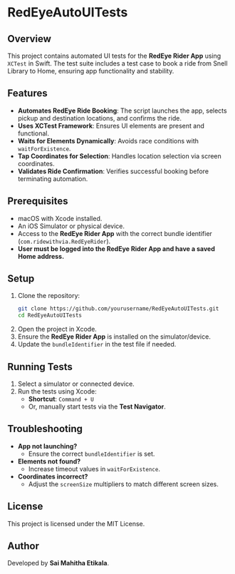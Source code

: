 # RedEyeAutoUITests

## Overview
This project contains automated UI tests for the **RedEye Rider App** using `XCTest` in Swift. The test suite includes a test case to book a ride from Snell Library to Home, ensuring app functionality and stability.

## Features
- **Automates RedEye Ride Booking**: The script launches the app, selects pickup and destination locations, and confirms the ride.
- **Uses XCTest Framework**: Ensures UI elements are present and functional.
- **Waits for Elements Dynamically**: Avoids race conditions with `waitForExistence`.
- **Tap Coordinates for Selection**: Handles location selection via screen coordinates.
- **Validates Ride Confirmation**: Verifies successful booking before terminating automation.

## Prerequisites
- macOS with Xcode installed.
- An iOS Simulator or physical device.
- Access to the **RedEye Rider App** with the correct bundle identifier (`com.ridewithvia.RedEyeRider`).
- **User must be logged into the RedEye Rider App and have a saved Home address.**

## Setup
1. Clone the repository:
   ```bash
   git clone https://github.com/yourusername/RedEyeAutoUITests.git
   cd RedEyeAutoUITests
   ```
2. Open the project in Xcode.
3. Ensure the **RedEye Rider App** is installed on the simulator/device.
4. Update the `bundleIdentifier` in the test file if needed.

## Running Tests
1. Select a simulator or connected device.
2. Run the tests using Xcode:
   - **Shortcut**: `Command + U`
   - Or, manually start tests via the **Test Navigator**.

## Troubleshooting
- **App not launching?**
  - Ensure the correct `bundleIdentifier` is set.
- **Elements not found?**
  - Increase timeout values in `waitForExistence`.
- **Coordinates incorrect?**
  - Adjust the `screenSize` multipliers to match different screen sizes.

## License
This project is licensed under the MIT License.

## Author
Developed by **Sai Mahitha Etikala**.


